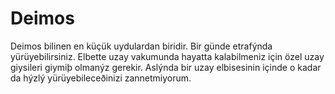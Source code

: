 # Deimos

Deimos bilinen en küçük uydulardan biridir. Bir günde etrafýnda
yürüyebilirsiniz. Elbette uzay vakumunda hayatta kalabilmeniz için özel uzay
giysileri giymiþ olmanýz gerekir. Aslýnda bir uzay elbisesinin içinde o kadar da
hýzlý yürüyebileceðinizi zannetmiyorum.
